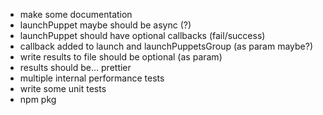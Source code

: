 - make some documentation
- launchPuppet maybe should be async (?)
- launchPuppet should have optional callbacks (fail/success)
- callback added to launch and launchPuppetsGroup (as param maybe?)
- write results to file should be optional (as param)
- results should be... prettier
- multiple internal performance tests
- write some unit tests
- npm pkg